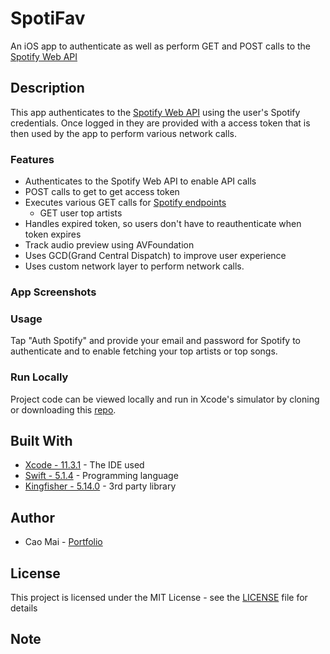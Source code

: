 # SpotiFav
An iOS app to authenticate as well as perform GET and POST calls to the [Spotify Web API](https://developer.spotify.com/documentation/web-api/)

## Description
This app authenticates to the [Spotify Web API](https://developer.spotify.com/documentation/web-api/) using the user's Spotify credentials. Once logged in they are provided with a access token that is then used by the app to perform various network calls. 

### Features
* Authenticates to the Spotify Web API to enable API calls
* POST calls to get to get access token
* Executes various GET calls for [Spotify endpoints](https://developer.spotify.com/documentation/web-api/reference/)
    * GET user top artists
* Handles expired token, so users don't have to reauthenticate when token expires
* Track audio preview using AVFoundation
* Uses GCD(Grand Central Dispatch) to improve user experience 
* Uses custom network layer to perform network calls.

### App Screenshots


### Usage
Tap "Auth Spotify" and provide your email and password for Spotify to authenticate and to enable fetching your top artists or top songs.  

### Run Locally
Project code can be viewed locally and run in Xcode's simulator by cloning or downloading this [repo](https://github.com/caocmai/spotiFav).

## Built With
* [Xcode - 11.3.1](https://developer.apple.com/xcode/) - The IDE used
* [Swift - 5.1.4](https://developer.apple.com/swift/) - Programming language
* [Kingfisher - 5.14.0](https://github.com/onevcat/Kingfisher) - 3rd party library

## Author
* Cao Mai - [Portfolio](https://www.makeschool.com/portfolio/Cao-Mai)

## License
This project is licensed under the MIT License - see the [LICENSE](LICENSE) file for details

## Note

